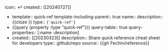 icon:: ↩
created:: [[20240727]]

  - template:: quick-ref
    template-including-parent:: true
    name:: 
    description:: {{cloze }} 
    type:: ``{'quick-ref'}``
- {{query (property :type "quick-ref")}}
  query-table:: true
  query-properties:: [:name :description]
- created:: [[20230323]]
  description:: Share quick reference cheat sheet for developers
  type:: github/repo
  source::  {{gh Fechin/reference}}
